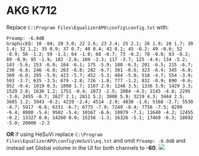 # AKG K712
Replace `C:\Program Files\EqualizerAPO\config\config.txt` with:
```
Preamp: -6.0dB
GraphicEQ: 10 -84; 20 3.0; 22 2.6; 23 2.4; 25 2.1; 26 1.9; 28 1.7; 30 1.4; 32 1.2; 35 0.9; 37 0.7; 40 0.4; 42 0.1; 45 -0.2; 49 -0.6; 52 -0.9; 56 -1.2; 59 -1.2; 64 -1.0; 68 -0.7; 73 -0.2; 78 -0.0; 83 -0.2; 89 -0.9; 95 -1.9; 102 -2.8; 109 -3.3; 117 -3.7; 125 -4.4; 134 -5.2; 143 -5.6; 153 -6.0; 164 -6.1; 175 -5.9; 188 -6.3; 201 -6.5; 215 -6.7; 230 -6.8; 246 -6.8; 263 -6.8; 282 -6.7; 301 -6.6; 323 -6.4; 345 -6.0; 369 -6.0; 395 -5.9; 423 -5.7; 452 -5.3; 484 -5.0; 518 -4.7; 554 -3.9; 593 -3.7; 635 -3.5; 679 -2.8; 726 -1.8; 777 -1.2; 832 -0.9; 890 -0.6; 952 -0.4; 1019 0.3; 1090 1.7; 1167 2.9; 1248 3.5; 1336 3.9; 1429 3.3; 1529 2.8; 1636 1.2; 1751 -0.4; 1873 -2.5; 2004 -4.5; 2145 -4.8; 2295 -3.0; 2455 -0.7; 2627 2.1; 2811 5.2; 3008 5.9; 3219 4.3; 3444 2.5; 3685 1.2; 3943 -0.2; 4219 -2.4; 4514 -2.9; 4830 -1.6; 5168 -2.7; 5530 -4.7; 5917 -6.6; 6331 -6.7; 6775 -7.9; 7249 -8.4; 7756 -7.5; 8299 -6.4; 8880 -5.4; 9502 -5.4; 10167 -6.6; 10879 -7.1; 11640 -4.2; 12455 -0.2; 13327 0.0; 14260 0.0; 15258 -1.3; 16326 -5.1; 17469 -6.3; 18692 -5.0; 20000 -2.2
```
**OR** if using HeSuVi replace `C:\Program Files\EqualizerAPO\config\HeSuVi\eq.txt` and omit `Preamp: -6.0dB` and instead set Global volume in the UI for both channels to **-60**.
![](https://raw.githubusercontent.com/jaakkopasanen/AutoEq/master/results/Sonoma%20Model%20One/headphoncecom/onear/AKG%20K712/AKG%20K712.png)